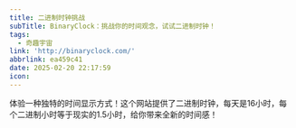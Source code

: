 ```yaml
---
title: 二进制时钟挑战
subTitle: BinaryClock：挑战你的时间观念，试试二进制时钟！
tags:
  - 奇趣宇宙
link: 'http://binaryclock.com/'
abbrlink: ea459c41
date: 2025-02-20 22:17:59
icon:
---
```


体验一种独特的时间显示方式！这个网站提供了二进制时钟，每天是16小时，每个二进制小时等于现实的1.5小时，给你带来全新的时间感！